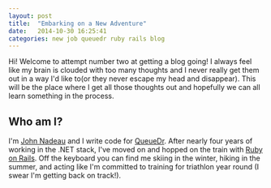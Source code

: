 ```yaml
---
layout: post
title:  "Embarking on a New Adventure"
date:   2014-10-30 16:25:41
categories: new job queuedr ruby rails blog 
---
```

Hi! Welcome to attempt number two at getting a blog going! I always feel like
my brain is clouded with too many thoughts and I never really get them out in
a way I'd like to(or they never escape my head and disappear). This will be 
the place where I get all those thoughts out and hopefully we can all learn
something in the process.

## Who am I?

I'm [John Nadeau](http://johnnadeau.me) and I write code for [QueueDr](http://queuedr.com). After nearly four years of working in the .NET stack, I've moved on and hopped on the train with [Ruby on Rails](http://rubyonrails.org/).
Off the keyboard you can find me skiing in the winter, hiking in the summer, and 
acting like I'm committed to training for triathlon year round (I swear I'm getting
back on track!).

